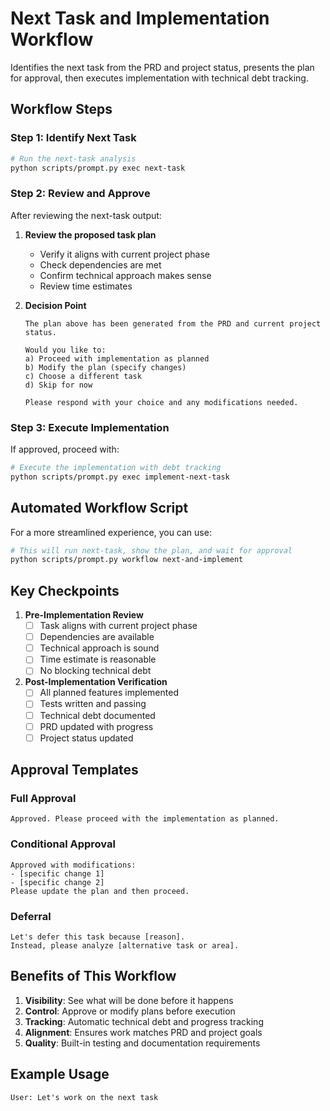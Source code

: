 # Next Task and Implementation Workflow

Identifies the next task from the PRD and project status, presents the plan for approval, then executes implementation with technical debt tracking.

## Workflow Steps

### Step 1: Identify Next Task
```bash
# Run the next-task analysis
python scripts/prompt.py exec next-task
```

### Step 2: Review and Approve
After reviewing the next-task output:

1. **Review the proposed task plan**
   - Verify it aligns with current project phase
   - Check dependencies are met
   - Confirm technical approach makes sense
   - Review time estimates

2. **Decision Point**
   ```
   The plan above has been generated from the PRD and current project status.
   
   Would you like to:
   a) Proceed with implementation as planned
   b) Modify the plan (specify changes)
   c) Choose a different task
   d) Skip for now
   
   Please respond with your choice and any modifications needed.
   ```

### Step 3: Execute Implementation
If approved, proceed with:
```bash
# Execute the implementation with debt tracking
python scripts/prompt.py exec implement-next-task
```

## Automated Workflow Script

For a more streamlined experience, you can use:
```bash
# This will run next-task, show the plan, and wait for approval
python scripts/prompt.py workflow next-and-implement
```

## Key Checkpoints

1. **Pre-Implementation Review**
   - [ ] Task aligns with current project phase
   - [ ] Dependencies are available
   - [ ] Technical approach is sound
   - [ ] Time estimate is reasonable
   - [ ] No blocking technical debt

2. **Post-Implementation Verification**
   - [ ] All planned features implemented
   - [ ] Tests written and passing
   - [ ] Technical debt documented
   - [ ] PRD updated with progress
   - [ ] Project status updated

## Approval Templates

### Full Approval
```
Approved. Please proceed with the implementation as planned.
```

### Conditional Approval
```
Approved with modifications:
- [specific change 1]
- [specific change 2]
Please update the plan and then proceed.
```

### Deferral
```
Let's defer this task because [reason].
Instead, please analyze [alternative task or area].
```

## Benefits of This Workflow

1. **Visibility**: See what will be done before it happens
2. **Control**: Approve or modify plans before execution
3. **Tracking**: Automatic technical debt and progress tracking
4. **Alignment**: Ensures work matches PRD and project goals
5. **Quality**: Built-in testing and documentation requirements

## Example Usage

```
User: Let's work on the next task